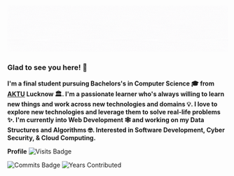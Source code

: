 ![Name](https://github.com/amshashank/amshashank/blob/master/img/Name.gif)

### Glad to see you here! 🤩  

**I'm a final student pursuing Bachelors's in Computer Science 🎓 from <a href="http://www.aktu.ac.in/">AKTU</a> Lucknow 🏛. 
I'm a passionate learner who's always willing to learn new things and work across new technologies and domains 💡. I love to explore new technologies and leverage them to solve real-life problems ✨. I'm currently into Web Development 🕸️ and working on my Data Structures and Algorithms 🤓.
Interested in Software Development, Cyber Security, & Cloud Computing.**






<!--![Visitor Count](https://profile-counter.glitch.me/{amshashankk}/count.svg)-->


**Profile**  ![Visits Badge](https://badges.pufler.dev/visits/amshashankk/amshashankk)


![Commits Badge](https://badges.pufler.dev/commits/monthly/amshashankk)     ![Years Contributed](https://badges.pufler.dev/years/amshashankk)
